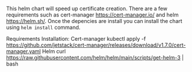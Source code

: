 This helm chart will speed up certificate creation. There are a few requirements such as cert-manager https://cert-manager.io/ and helm https://helm.sh/. Once the depencies are install you can install the chart using `helm install` command.


Requirements Installation:
Cert-manager
kubectl apply -f https://github.com/jetstack/cert-manager/releases/download/v1.7.0/cert-manager.yaml
Helm
curl https://raw.githubusercontent.com/helm/helm/main/scripts/get-helm-3 | bash

